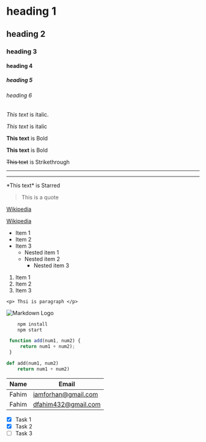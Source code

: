 <!-- Headings  -->
# heading 1 
## heading 2 
### heading 3 
#### heading 4 
##### heading 5 
###### heading 6 

<!-- Italics -->

*This text* is italic.

_This text_ is italic


<!-- Strong -->

**This text** is Bold 

__This text__ is Bold 

~~This text~~ is Strikethrough 

<!-- Horizontal Rule -->
---
___

<!-- Show star -->
\*This text\* is Starred 

<!-- Blockquote  -->
> This is a quote 

<!-- Links  -->

[Wikipedia](http://www.wikipedia.com)

<!-- Links with title  -->
[Wikipedia](http://www.wikipedia.com "Wikipedia")


<!-- UL -->
* Item 1 
* Item 2 
* Item 3 
    * Nested item 1 
    * Nested item 2 
        * Nested item 3 

<!-- OL  -->
1. Item 1 
1. Item 2 
1. Item 3 

<!-- Inline Code Block  -->
`<p> Thsi is paragraph </p>`

<!-- Images -->
![Markdown Logo](https://markdown-here.com/img/icon256.png)


<!--  Github Markdown -->
```bash
    npm install 
    npm start 
```

```javascript
 function add(num1, num2) {
     return num1 + num2); 
 }
 ```

 ```python
 def add(num1, num2)
     return num1 + num2)  
 ```

 <!-- Tables -->

| Name     | Email          |
| -------- | -------------- |
| Fahim | iamforhan@gmail.com |
| Fahim | dfahim432@gmail.com |


<!-- Task Lists -->

* [x] Task 1 
* [x] Task 2 
* [ ] Task 3 